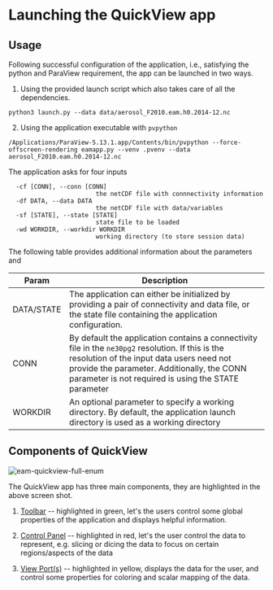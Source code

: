 # Launching the QuickView app

## Usage

Following successful configuration of the application, i.e., satisfying the
python and ParaView requirement, the app can be launched in two ways.

1. Using the provided launch script which also takes care of all the
   dependencies.

```
python3 launch.py --data data/aerosol_F2010.eam.h0.2014-12.nc
```

2. Using the application executable with `pvpython`

```
/Applications/ParaView-5.13.1.app/Contents/bin/pvpython --force-offscreen-rendering eamapp.py --venv .pvenv --data aerosol_F2010.eam.h0.2014-12.nc
```

The application asks for four inputs

```
  -cf [CONN], --conn [CONN]
                        the netCDF file with connnectivity information
  -df DATA, --data DATA
                        the netCDF file with data/variables
  -sf [STATE], --state [STATE]
                        state file to be loaded
  -wd WORKDIR, --workdir WORKDIR
                        working directory (to store session data)
```

The following table provides additional information about the parameters and

| Param      | Description                                                                                                                                                                                                                                          |
| ---------- | ---------------------------------------------------------------------------------------------------------------------------------------------------------------------------------------------------------------------------------------------------- |
| DATA/STATE | The application can either be initialized by providing a pair of connectivity and data file, or the state file containing the application configuration.                                                                                             |
| CONN       | By default the application contains a connectivity file in the `ne30pg2` resolution. If this is the resolution of the input data users need not provide the parameter. Additionally, the CONN parameter is not required is using the STATE parameter |
| WORKDIR    | An optional parameter to specify a working directory. By default, the application launch directory is used as a working directory                                                                                                                    |

## Components of QuickView

![eam-quickview-full-enum](../images/eam-quickview-full-enum.png)

The QuickView app has three main components, they are highlighted in the above
screen shot.

1. [Toolbar](toolbar.md) -- highlighted in green, let's the users control some
   global properties of the application and displays helpful information.

2. [Control Panel](control_panel.md) -- highlighted in red, let's the user
   control the data to represent, e.g. slicing or dicing the data to focus on
   certain regions/aspects of the data

3. [View Port(s)](view_port.md) -- highlighted in yellow, displays the data for
   the user, and control some properties for coloring and scalar mapping of the
   data.
